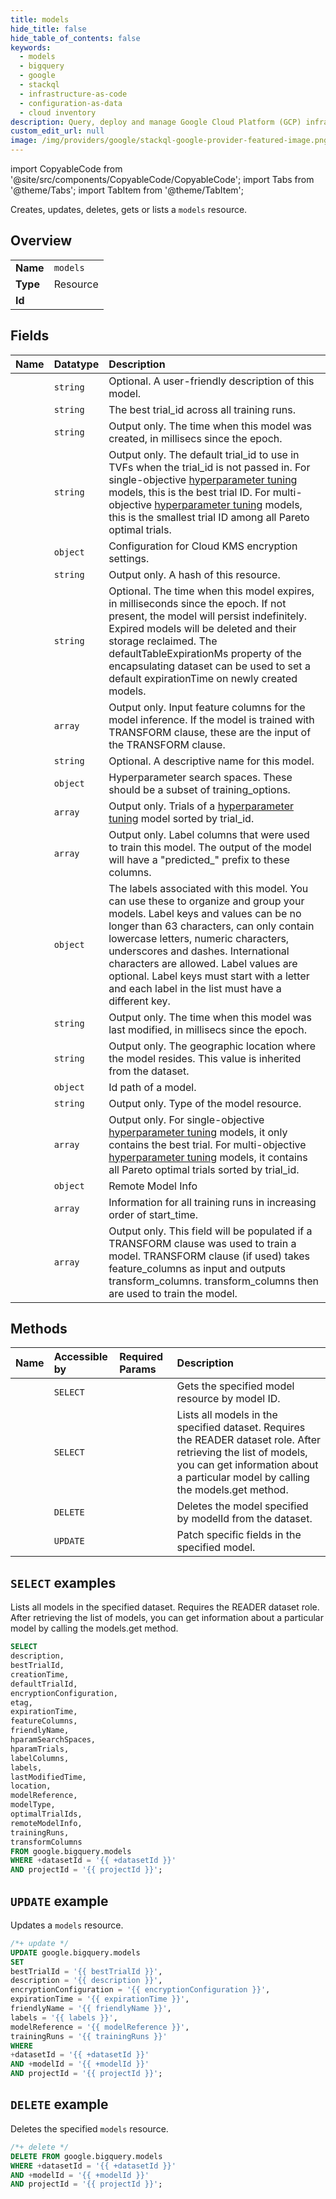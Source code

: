 ```yaml
---
title: models
hide_title: false
hide_table_of_contents: false
keywords:
  - models
  - bigquery
  - google
  - stackql
  - infrastructure-as-code
  - configuration-as-data
  - cloud inventory
description: Query, deploy and manage Google Cloud Platform (GCP) infrastructure and resources using SQL
custom_edit_url: null
image: /img/providers/google/stackql-google-provider-featured-image.png
---
```


import CopyableCode from '@site/src/components/CopyableCode/CopyableCode';
import Tabs from '@theme/Tabs';
import TabItem from '@theme/TabItem';

Creates, updates, deletes, gets or lists a <code>models</code> resource.

## Overview
<table><tbody>
<tr><td><b>Name</b></td><td><code>models</code></td></tr>
<tr><td><b>Type</b></td><td>Resource</td></tr>
<tr><td><b>Id</b></td><td><CopyableCode code="google.bigquery.models" /></td></tr>
</tbody></table>

## Fields
| Name | Datatype | Description |
|:-----|:---------|:------------|
| <CopyableCode code="description" /> | `string` | Optional. A user-friendly description of this model. |
| <CopyableCode code="bestTrialId" /> | `string` | The best trial_id across all training runs. |
| <CopyableCode code="creationTime" /> | `string` | Output only. The time when this model was created, in millisecs since the epoch. |
| <CopyableCode code="defaultTrialId" /> | `string` | Output only. The default trial_id to use in TVFs when the trial_id is not passed in. For single-objective [hyperparameter tuning](https://cloud.google.com/bigquery-ml/docs/reference/standard-sql/bigqueryml-syntax-hp-tuning-overview) models, this is the best trial ID. For multi-objective [hyperparameter tuning](https://cloud.google.com/bigquery-ml/docs/reference/standard-sql/bigqueryml-syntax-hp-tuning-overview) models, this is the smallest trial ID among all Pareto optimal trials. |
| <CopyableCode code="encryptionConfiguration" /> | `object` | Configuration for Cloud KMS encryption settings. |
| <CopyableCode code="etag" /> | `string` | Output only. A hash of this resource. |
| <CopyableCode code="expirationTime" /> | `string` | Optional. The time when this model expires, in milliseconds since the epoch. If not present, the model will persist indefinitely. Expired models will be deleted and their storage reclaimed. The defaultTableExpirationMs property of the encapsulating dataset can be used to set a default expirationTime on newly created models. |
| <CopyableCode code="featureColumns" /> | `array` | Output only. Input feature columns for the model inference. If the model is trained with TRANSFORM clause, these are the input of the TRANSFORM clause. |
| <CopyableCode code="friendlyName" /> | `string` | Optional. A descriptive name for this model. |
| <CopyableCode code="hparamSearchSpaces" /> | `object` | Hyperparameter search spaces. These should be a subset of training_options. |
| <CopyableCode code="hparamTrials" /> | `array` | Output only. Trials of a [hyperparameter tuning](https://cloud.google.com/bigquery-ml/docs/reference/standard-sql/bigqueryml-syntax-hp-tuning-overview) model sorted by trial_id. |
| <CopyableCode code="labelColumns" /> | `array` | Output only. Label columns that were used to train this model. The output of the model will have a "predicted_" prefix to these columns. |
| <CopyableCode code="labels" /> | `object` | The labels associated with this model. You can use these to organize and group your models. Label keys and values can be no longer than 63 characters, can only contain lowercase letters, numeric characters, underscores and dashes. International characters are allowed. Label values are optional. Label keys must start with a letter and each label in the list must have a different key. |
| <CopyableCode code="lastModifiedTime" /> | `string` | Output only. The time when this model was last modified, in millisecs since the epoch. |
| <CopyableCode code="location" /> | `string` | Output only. The geographic location where the model resides. This value is inherited from the dataset. |
| <CopyableCode code="modelReference" /> | `object` | Id path of a model. |
| <CopyableCode code="modelType" /> | `string` | Output only. Type of the model resource. |
| <CopyableCode code="optimalTrialIds" /> | `array` | Output only. For single-objective [hyperparameter tuning](https://cloud.google.com/bigquery-ml/docs/reference/standard-sql/bigqueryml-syntax-hp-tuning-overview) models, it only contains the best trial. For multi-objective [hyperparameter tuning](https://cloud.google.com/bigquery-ml/docs/reference/standard-sql/bigqueryml-syntax-hp-tuning-overview) models, it contains all Pareto optimal trials sorted by trial_id. |
| <CopyableCode code="remoteModelInfo" /> | `object` | Remote Model Info |
| <CopyableCode code="trainingRuns" /> | `array` | Information for all training runs in increasing order of start_time. |
| <CopyableCode code="transformColumns" /> | `array` | Output only. This field will be populated if a TRANSFORM clause was used to train a model. TRANSFORM clause (if used) takes feature_columns as input and outputs transform_columns. transform_columns then are used to train the model. |

## Methods
| Name | Accessible by | Required Params | Description |
|:-----|:--------------|:----------------|:------------|
| <CopyableCode code="get" /> | `SELECT` | <CopyableCode code="+datasetId, +modelId, projectId" /> | Gets the specified model resource by model ID. |
| <CopyableCode code="list" /> | `SELECT` | <CopyableCode code="+datasetId, projectId" /> | Lists all models in the specified dataset. Requires the READER dataset role. After retrieving the list of models, you can get information about a particular model by calling the models.get method. |
| <CopyableCode code="delete" /> | `DELETE` | <CopyableCode code="+datasetId, +modelId, projectId" /> | Deletes the model specified by modelId from the dataset. |
| <CopyableCode code="patch" /> | `UPDATE` | <CopyableCode code="+datasetId, +modelId, projectId" /> | Patch specific fields in the specified model. |

## `SELECT` examples

Lists all models in the specified dataset. Requires the READER dataset role. After retrieving the list of models, you can get information about a particular model by calling the models.get method.

```sql
SELECT
description,
bestTrialId,
creationTime,
defaultTrialId,
encryptionConfiguration,
etag,
expirationTime,
featureColumns,
friendlyName,
hparamSearchSpaces,
hparamTrials,
labelColumns,
labels,
lastModifiedTime,
location,
modelReference,
modelType,
optimalTrialIds,
remoteModelInfo,
trainingRuns,
transformColumns
FROM google.bigquery.models
WHERE +datasetId = '{{ +datasetId }}'
AND projectId = '{{ projectId }}';
```

## `UPDATE` example

Updates a <code>models</code> resource.

```sql
/*+ update */
UPDATE google.bigquery.models
SET 
bestTrialId = '{{ bestTrialId }}',
description = '{{ description }}',
encryptionConfiguration = '{{ encryptionConfiguration }}',
expirationTime = '{{ expirationTime }}',
friendlyName = '{{ friendlyName }}',
labels = '{{ labels }}',
modelReference = '{{ modelReference }}',
trainingRuns = '{{ trainingRuns }}'
WHERE 
+datasetId = '{{ +datasetId }}'
AND +modelId = '{{ +modelId }}'
AND projectId = '{{ projectId }}';
```

## `DELETE` example

Deletes the specified <code>models</code> resource.

```sql
/*+ delete */
DELETE FROM google.bigquery.models
WHERE +datasetId = '{{ +datasetId }}'
AND +modelId = '{{ +modelId }}'
AND projectId = '{{ projectId }}';
```
